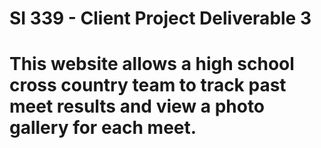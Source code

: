 # SI 339 - Client Project Deliverable 3

# This website allows a high school cross country team to track past meet results and view a photo gallery for each meet.
